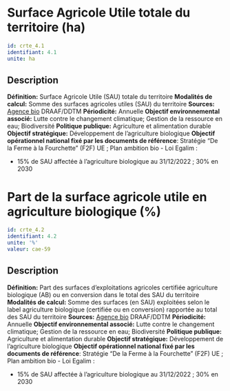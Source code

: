 # Surface Agricole Utile totale du territoire (ha)
```yaml
id: crte_4.1
identifiant: 4.1
unite: ha
```
## Description

**Définition:** Surface Agricole Utile (SAU) totale du territoire
**Modalités de calcul:** Somme des surfaces agricoles utiles (SAU) du territoire
**Sources:** <a href="https://www.agencebio.org/vos-outils/les-chiffres-cles/">Agence bio</a> DRAAF/DDTM
**Périodicité:** Annuelle
**Objectif environnemental associé:** Lutte contre le changement climatique; Gestion de la ressource en eau; Biodiversité
**Politique publique:** Agriculture et alimentation durable
**Objectif stratégique:** Développement de l’agriculture biologique
**Objectif opérationnel national fixé par les documents de référence**: Stratégie “De la Ferme à la Fourchette” (F2F) UE ; Plan ambition bio - Loi Egalim :
- 15% de SAU affectée à l’agriculture biologique au 31/12/2022 ; 30% en 2030

# Part de la surface agricole utile en agriculture biologique (%)
```yaml
id: crte_4.2
identifiant: 4.2
unite: '%'
valeur: cae-59
```
## Description

**Définition:** Part des surfaces d’exploitations agricoles certifiée agriculture biologique (AB) ou en conversion dans le total des SAU du territoire
**Modalités de calcul:** Somme des surfaces (en SAU) exploitées selon le label agriculture biologique (certifiée ou en conversion) rapportée au total des SAU du territoire
**Sources:** <a href="https://www.agencebio.org/vos-outils/les-chiffres-cles/">Agence bio</a> DRAAF/DDTM
**Périodicité:** Annuelle
**Objectif environnemental associé:** Lutte contre le changement climatique; Gestion de la ressource en eau; Biodiversité
**Politique publique:** Agriculture et alimentation durable
**Objectif stratégique:** Développement de l’agriculture biologique
**Objectif opérationnel national fixé par les documents de référence**: Stratégie “De la Ferme à la Fourchette” (F2F) UE ; Plan ambition bio - Loi Egalim :
- 15% de SAU affectée à l’agriculture biologique au 31/12/2022 ; 30% en 2030
